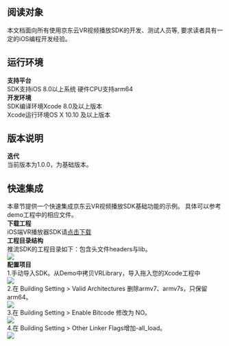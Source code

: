 ## 阅读对象
本文档面向所有使用京东云VR视频播放SDK的开发、测试人员等, 要求读者具有一定的iOS编程开发经验。
## 运行环境
**支持平台**  
SDK支持iOS 8.0以上系统
硬件CPU支持arm64  
**开发环境**  
SDK编译环境Xcode 8.0及以上版本   
Xcode运行环境OS X 10.10 及以上版本

## 版本说明  
**迭代**  
当前版本为1.0.0，为基础版本。    

## 快速集成  
本章节提供一个快速集成京东云VR视频播放SDK基础功能的示例。 
具体可以参考demo工程中的相应文件。  
**下载工程**   
iOS端VR播放器SDK请<a href="https://zhanghao274.s3.cn-north-1.jdcloud-oss.com/VR/iOS/VR-SDK.zip">点击下载</a>  
**工程目录结构**   
推流SDK的工程目录如下：包含头文件headers与lib。  
![](https://github.com/jdcloudcom/cn/blob/cn-VR-Cloud-Services/image/VR-Cloud-Services/VR%E6%92%AD%E6%94%BE%E5%99%A8SDK-iOS1.png)  
**配置项目**  
1.手动导入SDK。从Demo中拷贝VRLibrary，导入拖入您的Xcode工程中    
![](https://github.com/jdcloudcom/cn/blob/cn-VR-Cloud-Services/image/VR-Cloud-Services/VR%E6%92%AD%E6%94%BE%E5%99%A8SDK-iOS2.png)      
2.在 Building Setting > Valid Architectures 删除armv7、armv7s，只保留arm64。    
![](https://github.com/jdcloudcom/cn/blob/cn-VR-Cloud-Services/image/VR-Cloud-Services/VR%E6%92%AD%E6%94%BE%E5%99%A8SDK-iOS3.png)      
3.在 Building Setting > Enable Bitcode 修改为 NO。  
![](https://github.com/jdcloudcom/cn/blob/cn-VR-Cloud-Services/image/VR-Cloud-Services/VR%E6%92%AD%E6%94%BE%E5%99%A8SDK-iOS4.png)   
4.在 Building Setting > Other Linker Flags增加-all_load。  
![](https://github.com/jdcloudcom/cn/blob/cn-VR-Cloud-Services/image/VR-Cloud-Services/VR%E6%92%AD%E6%94%BE%E5%99%A8SDK-iOS5.png)   

